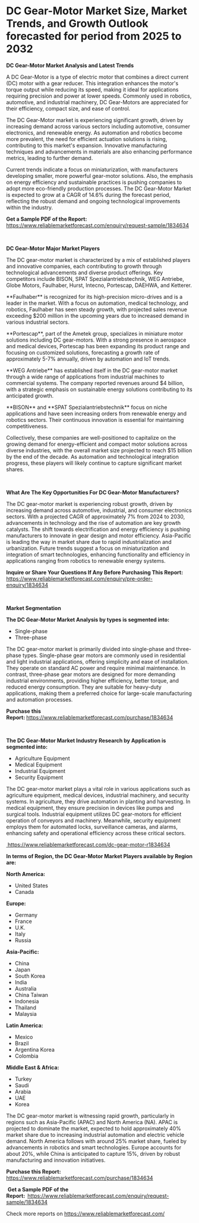 <p><h1>DC Gear-Motor Market Size, Market Trends, and Growth Outlook forecasted for period from 2025 to 2032</h1></p><p><strong>DC Gear-Motor Market Analysis and Latest Trends</strong></p>
<p><p>A DC Gear-Motor is a type of electric motor that combines a direct current (DC) motor with a gear reducer. This integration enhances the motor's torque output while reducing its speed, making it ideal for applications requiring precision and power at lower speeds. Commonly used in robotics, automotive, and industrial machinery, DC Gear-Motors are appreciated for their efficiency, compact size, and ease of control.</p><p>The DC Gear-Motor market is experiencing significant growth, driven by increasing demand across various sectors including automotive, consumer electronics, and renewable energy. As automation and robotics become more prevalent, the need for efficient actuation solutions is rising, contributing to this market's expansion. Innovative manufacturing techniques and advancements in materials are also enhancing performance metrics, leading to further demand.</p><p>Current trends indicate a focus on miniaturization, with manufacturers developing smaller, more powerful gear-motor solutions. Also, the emphasis on energy efficiency and sustainable practices is pushing companies to adopt more eco-friendly production processes. The DC Gear-Motor Market is expected to grow at a CAGR of 14.6% during the forecast period, reflecting the robust demand and ongoing technological improvements within the industry.</p></p>
<p><strong>Get a Sample PDF of the Report:&nbsp;</strong> <a href="https://www.reliablemarketforecast.com/enquiry/request-sample/1834634?utm_campaign=2302&utm_medium=2&utm_source=Github&utm_content=ia&utm_term=28022025&utm_id=dc-gear-motor">https://www.reliablemarketforecast.com/enquiry/request-sample/1834634</a></p>
<p>&nbsp;</p>
<p><strong>DC Gear-Motor Major Market Players</strong></p>
<p><p>The DC gear-motor market is characterized by a mix of established players and innovative companies, each contributing to growth through technological advancements and diverse product offerings. Key competitors include BISON, SPAT Spezialantriebstechnik, WEG Antriebe, Globe Motors, Faulhaber, Hurst, Intecno, Portescap, DAEHWA, and Ketterer.</p><p>**Faulhaber** is recognized for its high-precision micro-drives and is a leader in the market. With a focus on automation, medical technology, and robotics, Faulhaber has seen steady growth, with projected sales revenue exceeding $200 million in the upcoming years due to increased demand in various industrial sectors.</p><p>**Portescap**, part of the Ametek group, specializes in miniature motor solutions including DC gear-motors. With a strong presence in aerospace and medical devices, Portescap has been expanding its product range and focusing on customized solutions, forecasting a growth rate of approximately 5-7% annually, driven by automation and IoT trends.</p><p>**WEG Antriebe** has established itself in the DC gear-motor market through a wide range of applications from industrial machines to commercial systems. The company reported revenues around $4 billion, with a strategic emphasis on sustainable energy solutions contributing to its anticipated growth.</p><p>**BISON** and **SPAT Spezialantriebstechnik** focus on niche applications and have seen increasing orders from renewable energy and robotics sectors. Their continuous innovation is essential for maintaining competitiveness.</p><p>Collectively, these companies are well-positioned to capitalize on the growing demand for energy-efficient and compact motor solutions across diverse industries, with the overall market size projected to reach $15 billion by the end of the decade. As automation and technological integration progress, these players will likely continue to capture significant market shares.</p></p>
<p>&nbsp;</p>
<p><strong>What Are The Key Opportunities For DC Gear-Motor Manufacturers?</strong></p>
<p><p>The DC gear-motor market is experiencing robust growth, driven by increasing demand across automotive, industrial, and consumer electronics sectors. With a projected CAGR of approximately 7% from 2024 to 2030, advancements in technology and the rise of automation are key growth catalysts. The shift towards electrification and energy efficiency is pushing manufacturers to innovate in gear design and motor efficiency. Asia-Pacific is leading the way in market share due to rapid industrialization and urbanization. Future trends suggest a focus on miniaturization and integration of smart technologies, enhancing functionality and efficiency in applications ranging from robotics to renewable energy systems.</p></p>
<p><strong>Inquire or Share Your Questions If Any Before Purchasing This Report:</strong> <a href="https://www.reliablemarketforecast.com/enquiry/pre-order-enquiry/1834634?utm_campaign=2302&utm_medium=2&utm_source=Github&utm_content=ia&utm_term=28022025&utm_id=dc-gear-motor">https://www.reliablemarketforecast.com/enquiry/pre-order-enquiry/1834634</a></p>
<p>&nbsp;</p>
<p><strong>Market Segmentation</strong></p>
<p><strong>The DC Gear-Motor Market Analysis by types is segmented into:</strong></p>
<p><ul><li>Single-phase</li><li>Three-phase</li></ul></p>
<p><p>The DC gear-motor market is primarily divided into single-phase and three-phase types. Single-phase gear motors are commonly used in residential and light industrial applications, offering simplicity and ease of installation. They operate on standard AC power and require minimal maintenance. In contrast, three-phase gear motors are designed for more demanding industrial environments, providing higher efficiency, better torque, and reduced energy consumption. They are suitable for heavy-duty applications, making them a preferred choice for large-scale manufacturing and automation processes.</p></p>
<p><strong>Purchase this Report:&nbsp;</strong><a href="https://www.reliablemarketforecast.com/purchase/1834634?utm_campaign=2302&utm_medium=2&utm_source=Github&utm_content=ia&utm_term=28022025&utm_id=dc-gear-motor">https://www.reliablemarketforecast.com/purchase/1834634</a></p>
<p>&nbsp;</p>
<p><strong>The DC Gear-Motor Market Industry Research by Application is segmented into:</strong></p>
<p><ul><li>Agriculture Equipment</li><li>Medical Equipment</li><li>Industrial Equipment</li><li>Security Equipment</li></ul></p>
<p><p>The DC gear-motor market plays a vital role in various applications such as agriculture equipment, medical devices, industrial machinery, and security systems. In agriculture, they drive automation in planting and harvesting. In medical equipment, they ensure precision in devices like pumps and surgical tools. Industrial equipment utilizes DC gear-motors for efficient operation of conveyors and machinery. Meanwhile, security equipment employs them for automated locks, surveillance cameras, and alarms, enhancing safety and operational efficiency across these critical sectors.</p></p>
<p><a href="https://www.reliablemarketforecast.com/dc-gear-motor-r1834634?utm_campaign=2302&utm_medium=2&utm_source=Github&utm_content=ia&utm_term=28022025&utm_id=dc-gear-motor">&nbsp;https://www.reliablemarketforecast.com/dc-gear-motor-r1834634</a></p>
<p><strong>In terms of Region, the DC Gear-Motor Market Players available by Region are:</strong></p>
<p>
    <p> <strong> North America: </strong>
        <ul>
            <li>United States</li>
            <li>Canada</li>
        </ul>
        </p> 
    <p> <strong> Europe: </strong>
        <ul>
            <li>Germany</li>
            <li>France</li>
            <li>U.K.</li>
            <li>Italy</li>
            <li>Russia</li>
        </ul>
        </p> 
    <p> <strong> Asia-Pacific: </strong>
        <ul>
            <li>China</li>
            <li>Japan</li>
            <li>South Korea</li>
            <li>India</li>
            <li>Australia</li>
            <li>China Taiwan</li>
            <li>Indonesia</li>
            <li>Thailand</li>
            <li>Malaysia</li>
        </ul>
        </p> 
    <p> <strong> Latin America: </strong>
        <ul>
            <li>Mexico</li>
            <li>Brazil</li>
            <li>Argentina Korea</li>
            <li>Colombia</li>
        </ul>
        </p> 
    <p> <strong> Middle East & Africa: </strong>
        <ul>
            <li>Turkey</li>
            <li>Saudi</li>
            <li>Arabia</li>
            <li>UAE</li>
            <li>Korea</li>
        </ul>
    </p>
    </p>
<p><p>The DC gear-motor market is witnessing rapid growth, particularly in regions such as Asia-Pacific (APAC) and North America (NA). APAC is projected to dominate the market, expected to hold approximately 40% market share due to increasing industrial automation and electric vehicle demand. North America follows with around 25% market share, fueled by advancements in robotics and smart technologies. Europe accounts for about 20%, while China is anticipated to capture 15%, driven by robust manufacturing and innovation initiatives.</p></p>
<p><strong>Purchase this Report: </strong><a href="https://www.reliablemarketforecast.com/purchase/1834634?utm_campaign=2302&utm_medium=2&utm_source=Github&utm_content=ia&utm_term=28022025&utm_id=dc-gear-motor">https://www.reliablemarketforecast.com/purchase/1834634</a></p>
<p>&nbsp;<strong>Get a Sample PDF of the Report:&nbsp;&nbsp;</strong><a href="https://www.reliablemarketforecast.com/enquiry/request-sample/1834634?utm_campaign=2302&utm_medium=2&utm_source=Github&utm_content=ia&utm_term=28022025&utm_id=dc-gear-motor">https://www.reliablemarketforecast.com/enquiry/request-sample/1834634</a></p>
<p><strong></strong></p>
<p>Check more reports on <a href="https://www.reliablemarketforecast.com/?utm_campaign=2302&utm_medium=2&utm_source=Github&utm_content=ia&utm_term=28022025&utm_id=dc-gear-motor">https://www.reliablemarketforecast.com/</a></p>